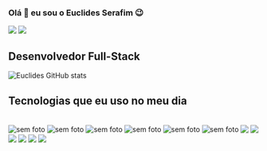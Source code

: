 ### Olá 👋 eu sou o Euclides Serafim 😉

<div> 
<a href = "mailto:euclidestuzolana@gmail.com"><img src="https://img.shields.io/badge/-Gmail-%23333?style=for-the-badge&logo=gmail&logoColor=white" target="_blank"></a>
  <a href="https://www.linkedin.com/in/euclides-tuzolana-calueto-serafim-4917a8229/" target="_blank"><img src="https://img.shields.io/badge/-LinkedIn-%230077B5?style=for-the-badge&logo=linkedin&logoColor=white" target="_blank"></a> 
  </div>


Desenvolvedor Full-Stack
-----------------------------

![Euclides GitHub stats](https://github-readme-stats.vercel.app/api?username=tuzolanacalueto&show_icons=true&theme=onedark)

## Tecnologias que eu uso no meu dia 

<div style="display: inline_block"><br>
 <img align='center' src='https://img.shields.io/badge/HTML5-E34F26?style=for-the-badge&logo=html5&logoColor=white' alt='sem foto '/>

  <img align='center' src='https://img.shields.io/badge/CSS3-1572B6?style=for-the-badge&logo=css3&logoColor=white' alt='sem foto '/>

  <img align='center' src='https://img.shields.io/badge/JavaScript-F7DF1E?style=for-the-badge&logo=javascript&logoColor=black' alt='sem foto '/>

  <img align='center' src='https://img.shields.io/badge/React-20232A?style=for-the-badge&logo=react&logoColor=61DAFB' alt='sem foto '/>

  <img align='center' src='https://img.shields.io/badge/React_Native-20232A?style=for-the-badge&logo=react&logoColor=61DAFB' alt='sem foto '/>

  <img align='center' src='https://img.shields.io/badge/Node.js-43853D?style=for-the-badge&logo=node.js&logoColor=white' alt='sem foto '/>

   <img align='center' src='https://img.shields.io/badge/TypeScript-007ACC?style=for-the-badge&logo=typescript&logoColor=white'/>

   <img align='center' src='https://img.shields.io/badge/Express.js-404D59?style=for-the-badge'/>

   <img align='center' src='https://img.shields.io/badge/styled--components-DB7093?style=for-the-badge&logo=styled-components&logoColor=white'/>

   <img align='center' src='https://img.shields.io/badge/MySQL-00000F?style=for-the-badge&logo=mysql&logoColor=white'/>

   <img align='center' src='    https://img.shields.io/badge/PHP-777BB4?style=for-the-badge&logo=php&logoColor=white'/>

   <img align='center' src='https://img.shields.io/badge/Sass-CC6699?style=for-the-badge&logo=sass&logoColor=white'/>
</div>
  
  ##
 

